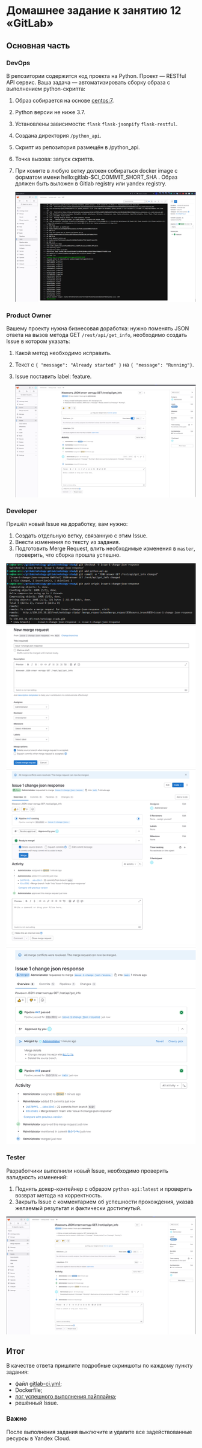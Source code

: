 # Домашнее задание к занятию 12 «GitLab»

## Основная часть

### DevOps

В репозитории содержится код проекта на Python. Проект — RESTful API сервис. Ваша задача — автоматизировать сборку образа с выполнением python-скрипта:

1. Образ собирается на основе [centos:7](https://hub.docker.com/_/centos?tab=tags&page=1&ordering=last_updated).
2. Python версии не ниже 3.7.
3. Установлены зависимости: `flask` `flask-jsonpify` `flask-restful`.
4. Создана директория `/python_api`.
5. Скрипт из репозитория размещён в /python_api.
6. Точка вызова: запуск скрипта.
7. При комите в любую ветку должен собираться docker image с форматом имени hello:gitlab-$CI_COMMIT_SHORT_SHA . Образ должен быть выложен в Gitlab registry или yandex registry.

   ![img](https://github.com/SeNike/Study_24/blob/main/GitLab/1.png)

### Product Owner

Вашему проекту нужна бизнесовая доработка: нужно поменять JSON ответа на вызов метода GET `/rest/api/get_info`, необходимо создать Issue в котором указать:

1. Какой метод необходимо исправить.
2. Текст с `{ "message": "Already started" }` на `{ "message": "Running"}`.
3. Issue поставить label: feature.

   ![img](https://github.com/SeNike/Study_24/blob/main/GitLab/2.png)

### Developer

Пришёл новый Issue на доработку, вам нужно:

1. Создать отдельную ветку, связанную с этим Issue.
2. Внести изменения по тексту из задания.
3. Подготовить Merge Request, влить необходимые изменения в `master`, проверить, что сборка прошла успешно.

  ![img](https://github.com/SeNike/Study_24/blob/main/GitLab/3.png)
  ![img](https://github.com/SeNike/Study_24/blob/main/GitLab/4.png)
  ![img](https://github.com/SeNike/Study_24/blob/main/GitLab/5.png)
  ![img](https://github.com/SeNike/Study_24/blob/main/GitLab/6.png)

### Tester

Разработчики выполнили новый Issue, необходимо проверить валидность изменений:

1. Поднять докер-контейнер с образом `python-api:latest` и проверить возврат метода на корректность.
2. Закрыть Issue с комментарием об успешности прохождения, указав желаемый результат и фактически достигнутый.

![img](https://github.com/SeNike/Study_24/blob/main/GitLab/2.png)

## Итог

В качестве ответа пришлите подробные скриншоты по каждому пункту задания:

- файл [gitlab-ci.yml](https://github.com/SeNike/09-ci-06-gitlab/blob/main/.gitlab-ci.yml);
- Dockerfile; 
- [лог успешного выполнения пайплайна](https://github.com/SeNike/09-ci-06-gitlab/blob/main/pipeline.log);
- решённый Issue.

### Важно 
После выполнения задания выключите и удалите все задействованные ресурсы в Yandex Cloud.
